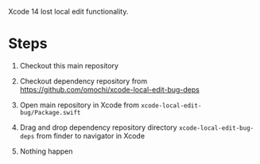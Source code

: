 Xcode 14 lost local edit functionality.

# Steps

1. Checkout this main repository

2. Checkout dependency repository from https://github.com/omochi/xcode-local-edit-bug-deps

3. Open main repository in Xcode from `xcode-local-edit-bug/Package.swift`

4. Drag and drop dependency repository directory `xcode-local-edit-bug-deps` from finder to navigator in Xcode

5. Nothing happen
